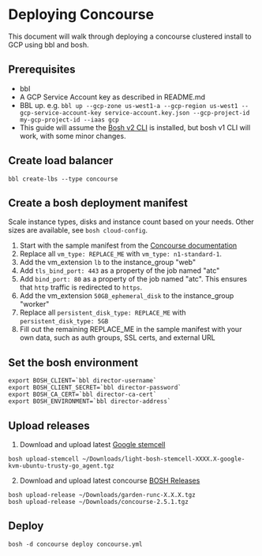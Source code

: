 # Deploying Concourse

This document will walk through deploying a concourse clustered install to GCP using bbl and bosh.

## Prerequisites

* bbl
* A GCP Service Account key as described in README.md
* BBL up. e.g. ```bbl up --gcp-zone us-west1-a --gcp-region us-west1 --gcp-service-account-key service-account.key.json --gcp-project-id my-gcp-project-id --iaas gcp```
* This guide will assume the [Bosh v2 CLI](https://bosh.io/docs/cli-v2.html) is installed, but bosh v1 CLI will work, with some minor changes.

## Create load balancer

```
bbl create-lbs --type concourse
```

## Create a bosh deployment manifest

Scale instance types, disks and instance count based on your needs. Other sizes are available, see ```bosh cloud-config```.

1. Start with the sample manifest from the [Concourse documentation](http://concourse.ci/clusters-with-bosh.html)
2. Replace all ```vm_type: REPLACE_ME``` with ```vm_type: n1-standard-1```.
3. Add the vm_extension ```lb``` to the instance_group "web"
4. Add ```tls_bind_port: 443``` as a property of the job named "atc"
5. Add ```bind_port: 80``` as a property of the job named "atc". This ensures that ```http``` traffic is redirected to ```https```.
6. Add the vm_extension ```50GB_ephemeral_disk``` to the instance_group "worker"
7. Replace all ```persistent_disk_type: REPLACE_ME``` with ```persistent_disk_type: 5GB```
8. Fill out the remaining REPLACE_ME in the sample manifest with your own data, such as auth groups, SSL certs, and external URL


## Set the bosh environment

```
export BOSH_CLIENT=`bbl director-username`
export BOSH_CLIENT_SECRET=`bbl director-password`
export BOSH_CA_CERT=`bbl director-ca-cert`
export BOSH_ENVIRONMENT=`bbl director-address`
```

## Upload releases

1. Download and upload latest [Google stemcell](http://bosh.io/stemcells)
```
bosh upload-stemcell ~/Downloads/light-bosh-stemcell-XXXX.X-google-kvm-ubuntu-trusty-go_agent.tgz
```
2. Download and upload latest concourse [BOSH Releases](http://concourse.ci/downloads.html)
```
bosh upload-release ~/Downloads/garden-runc-X.X.X.tgz
bosh upload-release ~/Downloads/concourse-2.5.1.tgz
```

## Deploy

```
bosh -d concourse deploy concourse.yml
```
